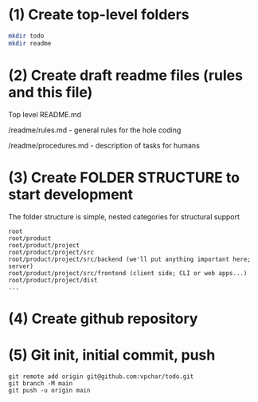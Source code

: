 # (1) Create top-level folders

```bash
mkdir todo
mkdir readme
```

# (2) Create draft readme files (rules and this file)

Top level README.md

/readme/rules.md - general rules for the hole coding

/readme/procedures.md - description of tasks for humans

# (3) Create FOLDER STRUCTURE to start development
The folder structure is simple, nested categories for structural support

```
root
root/product
root/product/project
root/product/project/src 
root/product/project/src/backend (we'll put anything important here; server)
root/product/project/src/frontend (client side; CLI or web apps...)
root/product/project/dist
...
```

# (4) Create github repository

# (5) Git init, initial commit, push
```
git remote add origin git@github.com:vpchar/todo.git
git branch -M main
git push -u origin main
```